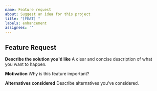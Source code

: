 ```yaml
---
name: Feature request
about: Suggest an idea for this project
title: "[FEAT] "
labels: enhancement
assignees: ''
---
```


## Feature Request

**Describe the solution you'd like**
A clear and concise description of what you want to happen.

**Motivation**
Why is this feature important?

**Alternatives considered**
Describe alternatives you've considered.
